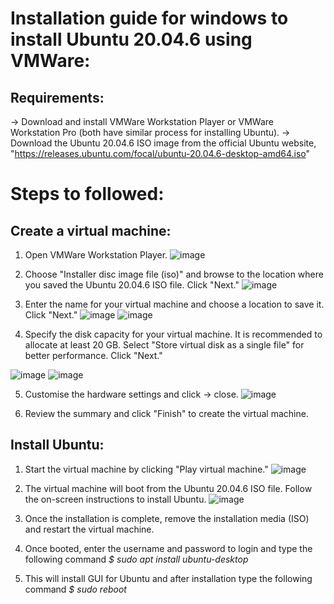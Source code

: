 # Installation guide for windows to install Ubuntu 20.04.6 using VMWare:

## Requirements:
-> Download and install VMWare Workstation Player or VMWare Workstation Pro (both have similar process for installing Ubuntu).
-> Download the Ubuntu 20.04.6 ISO image from the official Ubuntu website, "https://releases.ubuntu.com/focal/ubuntu-20.04.6-desktop-amd64.iso"

# Steps to followed:

## Create a virtual machine:
1. Open VMWare Workstation Player.
![image](https://github.com/FRA-UAS/mobcomwise23-24-team_entropy/blob/main/resources/images/Madhushree/installation-of-ubuntu/Create-a-vm.png)

2. Choose "Installer disc image file (iso)" and browse to the location where you saved the Ubuntu 20.04.6 ISO file. Click "Next."
![image](https://github.com/FRA-UAS/mobcomwise23-24-team_entropy/blob/main/resources/images/Madhushree/installation-of-ubuntu/st2.png)

3. Enter the name for your virtual machine and choose a location to save it. Click "Next."
![image](https://github.com/FRA-UAS/mobcomwise23-24-team_entropy/blob/main/resources/images/Madhushree/installation-of-ubuntu/st3.png)
![image](https://github.com/FRA-UAS/mobcomwise23-24-team_entropy/blob/main/resources/images/Madhushree/installation-of-ubuntu/st4.png)

4. Specify the disk capacity for your virtual machine. It is recommended to allocate at least 20 GB. Select "Store virtual disk as a single file" for better performance. Click "Next."

![image](https://github.com/FRA-UAS/mobcomwise23-24-team_entropy/blob/main/resources/images/Madhushree/installation-of-ubuntu/st6.png)
![image](https://github.com/FRA-UAS/mobcomwise23-24-team_entropy/blob/main/resources/images/Madhushree/installation-of-ubuntu/st7.png)

5. Customise the hardware settings and click -> close.
![image](https://github.com/FRA-UAS/mobcomwise23-24-team_entropy/blob/main/resources/images/Madhushree/installation-of-ubuntu/st8.png)

6. Review the summary and click "Finish" to create the virtual machine.



## Install Ubuntu:
1. Start the virtual machine by clicking "Play virtual machine."
![image](https://github.com/FRA-UAS/mobcomwise23-24-team_entropy/blob/main/resources/images/Madhushree/installation-of-ubuntu/st9.png)

2. The virtual machine will boot from the Ubuntu 20.04.6 ISO file. Follow the on-screen instructions to install Ubuntu.
![image](https://github.com/FRA-UAS/mobcomwise23-24-team_entropy/blob/main/resources/images/Madhushree/installation-of-ubuntu/st10.png)

3. Once the installation is complete, remove the installation media (ISO) and restart the virtual machine.

4. Once booted, enter the username and password to login and type the following command
    *$ sudo apt install ubuntu-desktop*

5. This will install GUI for Ubuntu and after installation type the following command 
    *$ sudo reboot*